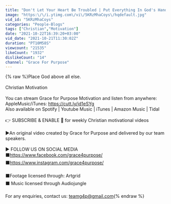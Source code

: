 ```yaml
---
title: "Don't Let Your Heart Be Troubled | Put Everything In God's Hands (Inspirational Video)"
image: "https:\/\/i.ytimg.com\/vi\/5KRzMhaCoys\/hqdefault.jpg"
vid_id: "5KRzMhaCoys"
categories: "People-Blogs"
tags: ["Christian","Motivation"]
date: "2021-10-22T16:39:20+03:00"
vid_date: "2021-10-21T11:30:02Z"
duration: "PT10M58S"
viewcount: "21535"
likeCount: "1932"
dislikeCount: "14"
channel: "Grace For Purpose"
---
```

{% raw %}Place God above all else.<br /><br />Christian Motivation<br /><br />You can stream Grace for Purpose Motivation and listen from anywhere:<br />AppleMusic/iTunes: <a rel="nofollow" target="blank" href="https://cutt.ly/jd1eSYg">https://cutt.ly/jd1eSYg</a><br />Also available on Spotify | Youtube Music | iTunes | Amazon Music | Tidal<br /><br />👉 SUBSCRIBE &amp; ENABLE 🔔 for weekly Christian motivational videos<br /><br />►An original video created by Grace for Purpose and delivered by our team speakers.<br /><br />► FOLLOW US ON SOCIAL MEDIA<br />              ⬛<a rel="nofollow" target="blank" href="https://www.facebook.com/grace4purpose/">https://www.facebook.com/grace4purpose/</a><br />              ⬛<a rel="nofollow" target="blank" href="https://www.instagram.com/grace4purpose/">https://www.instagram.com/grace4purpose/</a><br /><br />             ⬛Footage licensed through: Artgrid<br />             ⬛ Music licensed through Audiojungle<br /><br />For any enquiries, contact us: teamg4p@gmail.com{% endraw %}

